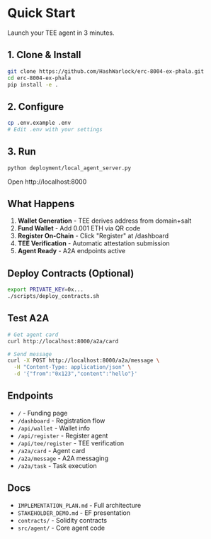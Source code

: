 # Quick Start

Launch your TEE agent in 3 minutes.

## 1. Clone & Install

```bash
git clone https://github.com/HashWarlock/erc-8004-ex-phala.git
cd erc-8004-ex-phala
pip install -e .
```

## 2. Configure

```bash
cp .env.example .env
# Edit .env with your settings
```

## 3. Run

```bash
python deployment/local_agent_server.py
```

Open http://localhost:8000

## What Happens

1. **Wallet Generation** - TEE derives address from domain+salt
2. **Fund Wallet** - Add 0.001 ETH via QR code
3. **Register On-Chain** - Click "Register" at /dashboard
4. **TEE Verification** - Automatic attestation submission
5. **Agent Ready** - A2A endpoints active

## Deploy Contracts (Optional)

```bash
export PRIVATE_KEY=0x...
./scripts/deploy_contracts.sh
```

## Test A2A

```bash
# Get agent card
curl http://localhost:8000/a2a/card

# Send message
curl -X POST http://localhost:8000/a2a/message \
  -H "Content-Type: application/json" \
  -d '{"from":"0x123","content":"hello"}'
```

## Endpoints

- `/` - Funding page
- `/dashboard` - Registration flow
- `/api/wallet` - Wallet info
- `/api/register` - Register agent
- `/api/tee/register` - TEE verification
- `/a2a/card` - Agent card
- `/a2a/message` - A2A messaging
- `/a2a/task` - Task execution

## Docs

- `IMPLEMENTATION_PLAN.md` - Full architecture
- `STAKEHOLDER_DEMO.md` - EF presentation
- `contracts/` - Solidity contracts
- `src/agent/` - Core agent code
